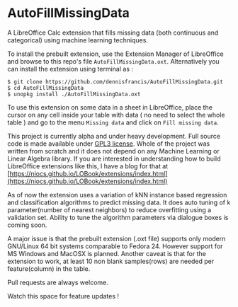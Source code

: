 # AutoFillMissingData

A LibreOffice Calc extension that fills missing data (both continuous and categorical) using machine learning techniques.

To install the prebuilt extension, use the Extension Manager of LibreOffice and browse to this repo's file `AutoFillMissingData.oxt`. Alternatively you can install the extension using terminal as :
```
$ git clone https://github.com/dennisfrancis/AutoFillMissingData.git
$ cd AutoFillMissingData
$ unopkg install ./AutoFillMissingData.oxt
```

To use this extension on some data in a sheet in LibreOffice, place the cursor on any cell inside your table with data ( no need to select the whole table ) and go to the menu `Missing data` and click on `Fill missing data`.


This project is currently alpha and under heavy development. Full source code is made available under [GPL3 license](https://www.gnu.org/licenses/gpl-3.0.en.html). Whole of the project was written from scratch and it does not depend on any Machine Learning or Linear Algebra library. If you are interested in understanding how to build LibreOffice extensions like this, I have a blog for that at [https://niocs.github.io/LOBook/extensions/index.html](https://niocs.github.io/LOBook/extensions/index.html)

As of now the extension uses a variation of kNN instance based regression and classification algorithms to predict missing data. It does auto tuning of k parameter(number of nearest neighbors) to reduce overfitting using a validation set. Ability to tune the algorithm parameters via dialogue boxes is coming soon.

A major issue is that the prebuilt extension (.oxt file) supports only modern GNU/Linux 64 bit systems comparable to Fedora 24. However support for MS Windows and MacOSX is planned. Another caveat is that for the extension to work, at least 10 non blank samples(rows) are needed per feature(column) in the table.

Pull requests are always welcome.

Watch this space for feature updates !
